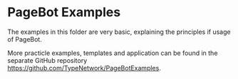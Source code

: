 # PageBot Examples
The examples in this folder are very basic, explaining the principles if usage of PageBot. 

More practicle examples, templates and application can be found in the separate GitHub repository https://github.com/TypeNetwork/PageBotExamples.
